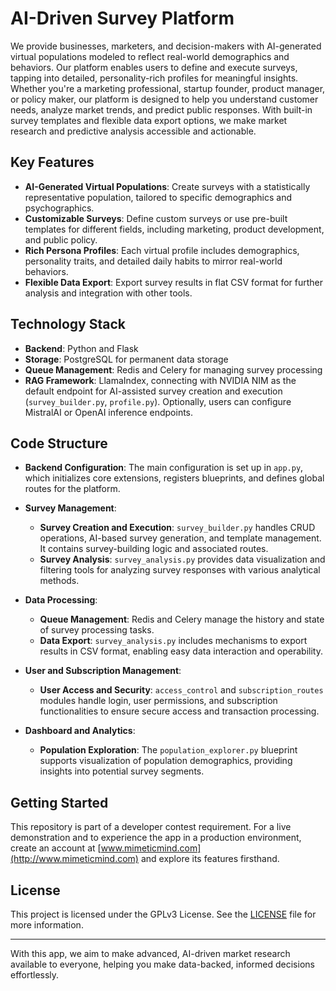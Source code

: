 # AI-Driven Survey Platform

We provide businesses, marketers, and decision-makers with AI-generated virtual populations modeled to reflect real-world demographics and behaviors. Our platform enables users to define and execute surveys, tapping into detailed, personality-rich profiles for meaningful insights. Whether you're a marketing professional, startup founder, product manager, or policy maker, our platform is designed to help you understand customer needs, analyze market trends, and predict public responses. With built-in survey templates and flexible data export options, we make market research and predictive analysis accessible and actionable.

## Key Features

- **AI-Generated Virtual Populations**: Create surveys with a statistically representative population, tailored to specific demographics and psychographics.
- **Customizable Surveys**: Define custom surveys or use pre-built templates for different fields, including marketing, product development, and public policy.
- **Rich Persona Profiles**: Each virtual profile includes demographics, personality traits, and detailed daily habits to mirror real-world behaviors.
- **Flexible Data Export**: Export survey results in flat CSV format for further analysis and integration with other tools.

## Technology Stack

- **Backend**: Python and Flask
- **Storage**: PostgreSQL for permanent data storage
- **Queue Management**: Redis and Celery for managing survey processing
- **RAG Framework**: LlamaIndex, connecting with NVIDIA NIM as the default endpoint for AI-assisted survey creation and execution (`survey_builder.py`, `profile.py`). Optionally, users can configure MistralAI or OpenAI inference endpoints.

## Code Structure

- **Backend Configuration**: The main configuration is set up in `app.py`, which initializes core extensions, registers blueprints, and defines global routes for the platform.
  
- **Survey Management**:
  - **Survey Creation and Execution**: `survey_builder.py` handles CRUD operations, AI-based survey generation, and template management. It contains survey-building logic and associated routes.
  - **Survey Analysis**: `survey_analysis.py` provides data visualization and filtering tools for analyzing survey responses with various analytical methods.

- **Data Processing**:
  - **Queue Management**: Redis and Celery manage the history and state of survey processing tasks.
  - **Data Export**: `survey_analysis.py` includes mechanisms to export results in CSV format, enabling easy data interaction and operability.

- **User and Subscription Management**:
  - **User Access and Security**: `access_control` and `subscription_routes` modules handle login, user permissions, and subscription functionalities to ensure secure access and transaction processing.

- **Dashboard and Analytics**:
  - **Population Exploration**: The `population_explorer.py` blueprint supports visualization of population demographics, providing insights into potential survey segments.

## Getting Started

This repository is part of a developer contest requirement. For a live demonstration and to experience the app in a production environment, create an account at [www.mimeticmind.com](http://www.mimeticmind.com) and explore its features firsthand.

## License

This project is licensed under the GPLv3 License. See the [LICENSE](./LICENSE) file for more information.

---

With this app, we aim to make advanced, AI-driven market research available to everyone, helping you make data-backed, informed decisions effortlessly.
